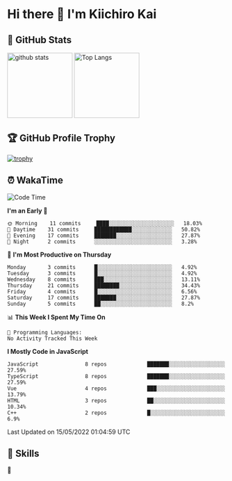 # Hi there 👋 I'm Kiichiro Kai

## 💎 GitHub Stats
<p align="left"> 
  <img alt="github stats" height="150px" src="https://github-readme-stats.vercel.app/api?username=kiichiro3290&theme=onedark&show_icons=ture" />
    <img alt="Top Langs" height="150px" src="https://github-readme-stats.vercel.app/api/top-langs/?username=kiichiro3290&layout=compact&show_icons=true&theme=onedark" />
</p>

## 🏆 GitHub Profile Trophy
[![trophy](https://github-profile-trophy.vercel.app/?username=kiichiro3290&theme=onedark&column=7
)](https://github.com/ryo-ma/github-profile-trophy)

## ⏰ WakaTime
<!--START_SECTION:waka-->
![Code Time](http://img.shields.io/badge/Code%20Time-0%20secs-blue)

**I'm an Early 🐤** 

```text
🌞 Morning    11 commits     ████░░░░░░░░░░░░░░░░░░░░░   18.03% 
🌆 Daytime    31 commits     ████████████░░░░░░░░░░░░░   50.82% 
🌃 Evening    17 commits     ███████░░░░░░░░░░░░░░░░░░   27.87% 
🌙 Night      2 commits      ░░░░░░░░░░░░░░░░░░░░░░░░░   3.28%

```
📅 **I'm Most Productive on Thursday** 

```text
Monday       3 commits      █░░░░░░░░░░░░░░░░░░░░░░░░   4.92% 
Tuesday      3 commits      █░░░░░░░░░░░░░░░░░░░░░░░░   4.92% 
Wednesday    8 commits      ███░░░░░░░░░░░░░░░░░░░░░░   13.11% 
Thursday     21 commits     ████████░░░░░░░░░░░░░░░░░   34.43% 
Friday       4 commits      █░░░░░░░░░░░░░░░░░░░░░░░░   6.56% 
Saturday     17 commits     ███████░░░░░░░░░░░░░░░░░░   27.87% 
Sunday       5 commits      ██░░░░░░░░░░░░░░░░░░░░░░░   8.2%

```


📊 **This Week I Spent My Time On** 

```text
💬 Programming Languages: 
No Activity Tracked This Week

```

**I Mostly Code in JavaScript** 

```text
JavaScript               8 repos             ███████░░░░░░░░░░░░░░░░░░   27.59% 
TypeScript               8 repos             ███████░░░░░░░░░░░░░░░░░░   27.59% 
Vue                      4 repos             ███░░░░░░░░░░░░░░░░░░░░░░   13.79% 
HTML                     3 repos             ██░░░░░░░░░░░░░░░░░░░░░░░   10.34% 
C++                      2 repos             █░░░░░░░░░░░░░░░░░░░░░░░░   6.9%

```



 Last Updated on 15/05/2022 01:04:59 UTC
<!--END_SECTION:waka-->

## 🧰 Skills
<p align="left"> 🏐 </p> 

